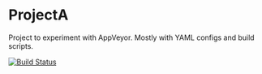 # ProjectA
Project to experiment with AppVeyor. Mostly with YAML configs and build scripts.

[![Build Status](https://ci.appveyor.com/api/projects/status/7afarmp1miyos9kk/branch/master?svg=true)](https://ci.appveyor.com/project/IlyaFinkelshteyn/projecta/branch/master)
